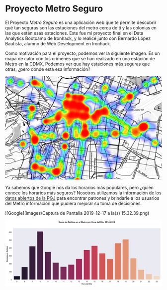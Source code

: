 # Proyecto Metro Seguro

El Proyecto *Metro Seguro* es una aplicación web que te permite descubrir qué tan seguras son las estaciones del metro cerca de ti y las colonias en las que están esas estaciones. Este fue mi proyecto final en el  Data Analytics Bootcamp de Ironhack, y lo realicé junto con Bernardo López Bautista, alumno de Web Development en Ironhack.

Como motivación para el proyecto, podemos ver la siguiente imagen. Es un mapa de calor con los crímenes que se han realizado en una estación de Metro en la CDMX. Podemos ver que hay estaciones más seguras que otras, ¿pero dónde está esa información?


![Mapa de Calor](images/heatmap.png)


Ya sabemos que Google nos da los horarios más populares, pero ¿quién conoce los horarios más seguros? Nosotros utilizamos la información de los [datos abiertos de la PGJ](https://datos.cdmx.gob.mx/pages/home/) para encontrar patrones y brindarle a los usuarios del Metro información que pudiera mejorar su toma de decisiones. 

![Google](images/Captura de Pantalla 2019-12-17 a la(s) 15.32.39.png)


![Nosotros](images/delitos_por_hora_del_dia_15_v15.png)
